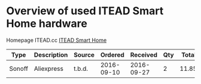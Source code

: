 # Overview of used ITEAD Smart Home hardware 

Homepage ITEAD.cc [ITEAD Smart Home](https://www.itead.cc/smart-home.html)

|Type|Description|Source|Ordered|Received|Qty|Totals
|----|-----------|------|-------|--------|---|------
|Sonoff|Aliexpress|t.b.d.|2016-09-10|2016-09-27|2|11.85€
